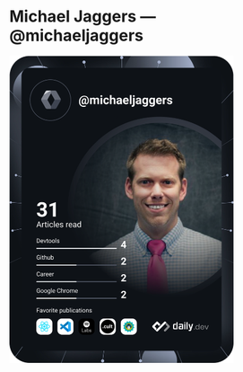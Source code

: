 # Michael Jaggers — @michaeljaggers

<a href="https://api.daily.dev/devcards/7ddcf09fc48f4e6184f168732eca7336.png?r=ydw"><img src="https://github.com/michaeljaggers/michaeljaggers/blob/master/devcard.svg" width="400" alt="Michael Jaggers' Dev Card"/></a>
